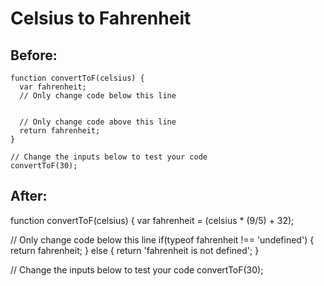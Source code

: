 # Celsius to Fahrenheit

## Before:

```
function convertToF(celsius) {
  var fahrenheit;
  // Only change code below this line
  
  
  // Only change code above this line
  return fahrenheit;
}

// Change the inputs below to test your code
convertToF(30);
```

## After:

function convertToF(celsius) {
  var fahrenheit = (celsius * (9/5) + 32);
  
  // Only change code below this line
  if(typeof fahrenheit !== 'undefined') {
    return fahrenheit;
  } else {
    return 'fahrenheit is not defined';
  }

// Change the inputs below to test your code
convertToF(30);